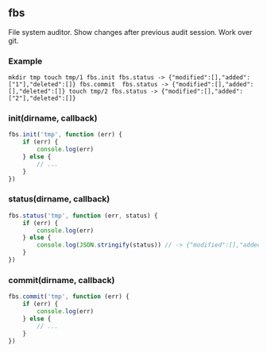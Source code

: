 ## fbs
File system auditor. Show changes after previous audit session. Work over git.

### Example
`mkdir tmp
touch tmp/1
fbs.init
fbs.status -> {"modified":[],"added":["1"],"deleted":[]}
fbs.commit 
fbs.status -> {"modified":[],"added":[],"deleted":[]}
touch tmp/2
fbs.status -> {"modified":[],"added":["2"],"deleted":[]}`

### init(dirname, callback)
```javascript
fbs.init('tmp', function (err) {
	if (err) {
		console.log(err)
	} else {
		// ...
	}
})
```

### status(dirname, callback)
```javascript
fbs.status('tmp', function (err, status) {
	if (err) {
		console.log(err)
	} else {
		console.log(JSON.stringify(status)) // -> {"modified":[],"added":["1"],"deleted":[]}
	}
})
```

### commit(dirname, callback)
```javascript
fbs.commit('tmp', function (err) {
	if (err) {
		console.log(err)
	} else {
		// ...
	}
})
```

